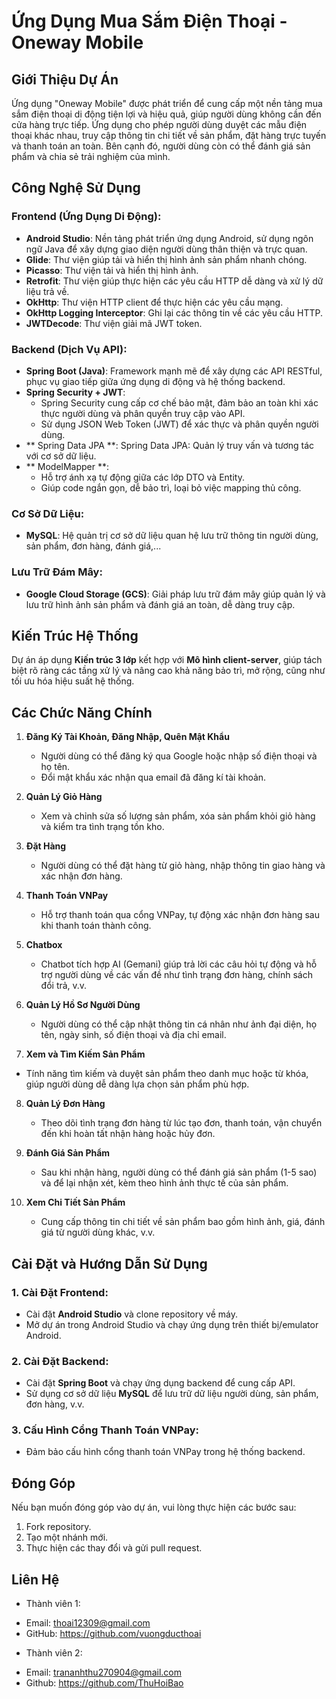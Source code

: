 # Ứng Dụng Mua Sắm Điện Thoại - Oneway Mobile

## Giới Thiệu Dự Án
Ứng dụng "Oneway Mobile" được phát triển để cung cấp một nền tảng mua sắm điện thoại di động tiện lợi và hiệu quả, giúp người dùng không cần đến cửa hàng trực tiếp. Ứng dụng cho phép người dùng duyệt các mẫu điện thoại khác nhau, truy cập thông tin chi tiết về sản phẩm, đặt hàng trực tuyến và thanh toán an toàn. Bên cạnh đó, người dùng còn có thể đánh giá sản phẩm và chia sẻ trải nghiệm của mình.

## Công Nghệ Sử Dụng
### Frontend (Ứng Dụng Di Động):
- **Android Studio**: Nền tảng phát triển ứng dụng Android, sử dụng ngôn ngữ Java để xây dựng giao diện người dùng thân thiện và trực quan.
- **Glide**: Thư viện giúp tải và hiển thị hình ảnh sản phẩm nhanh chóng.
- **Picasso**: Thư viện tải và hiển thị hình ảnh.
- **Retrofit**: Thư viện giúp thực hiện các yêu cầu HTTP dễ dàng và xử lý dữ liệu trả về.
- **OkHttp**: Thư viện HTTP client để thực hiện các yêu cầu mạng.
- **OkHttp Logging Interceptor**: Ghi lại các thông tin về các yêu cầu HTTP.
- **JWTDecode**: Thư viện giải mã JWT token.
### Backend (Dịch Vụ API):
- **Spring Boot (Java)**: Framework mạnh mẽ để xây dựng các API RESTful, phục vụ giao tiếp giữa ứng dụng di động và hệ thống backend.
- **Spring Security + JWT**:
     +  Spring Security cung cấp cơ chế bảo mật, đảm bảo an toàn khi xác thực người dùng và phân quyền truy cập vào API.
     +  Sử dụng JSON Web Token (JWT) để xác thực và phân quyền người dùng.
- ** Spring Data JPA **: Spring Data JPA: Quản lý truy vấn và tương tác với cơ sở dữ liệu.                        
- ** ModelMapper **:
    + Hỗ trợ ánh xạ tự động giữa các lớp DTO và Entity.
    + Giúp code ngắn gọn, dễ bảo trì, loại bỏ việc mapping thủ công.
### Cơ Sở Dữ Liệu:
- **MySQL**: Hệ quản trị cơ sở dữ liệu quan hệ lưu trữ thông tin người dùng, sản phẩm, đơn hàng, đánh giá,...

### Lưu Trữ Đám Mây:
- **Google Cloud Storage (GCS)**: Giải pháp lưu trữ đám mây giúp quản lý và lưu trữ hình ảnh sản phẩm và đánh giá an toàn, dễ dàng truy cập.

## Kiến Trúc Hệ Thống
Dự án áp dụng **Kiến trúc 3 lớp** kết hợp với **Mô hình client-server**, giúp tách biệt rõ ràng các tầng xử lý và nâng cao khả năng bảo trì, mở rộng, cũng như tối ưu hóa hiệu suất hệ thống.

## Các Chức Năng Chính
1. **Đăng Ký Tài Khoản, Đăng Nhập, Quên Mật Khẩu**
   - Người dùng có thể đăng ký qua Google hoặc nhập số điện thoại và họ tên.
   - Đổi mật khẩu xác nhận qua email đã đăng kí tài khoản.
   
2. **Quản Lý Giỏ Hàng**
   - Xem và chỉnh sửa số lượng sản phẩm, xóa sản phẩm khỏi giỏ hàng và kiểm tra tình trạng tồn kho.

3. **Đặt Hàng**
   - Người dùng có thể đặt hàng từ giỏ hàng, nhập thông tin giao hàng và xác nhận đơn hàng.

4. **Thanh Toán VNPay**
   - Hỗ trợ thanh toán qua cổng VNPay, tự động xác nhận đơn hàng sau khi thanh toán thành công.

5. **Chatbox**
   - Chatbot tích hợp AI (Gemani) giúp trả lời các câu hỏi tự động và hỗ trợ người dùng về các vấn đề như tình trạng đơn hàng, chính sách đổi trả, v.v.

6. **Quản Lý Hồ Sơ Người Dùng**
   - Người dùng có thể cập nhật thông tin cá nhân như ảnh đại diện, họ tên, ngày sinh, số điện thoại và địa chỉ email.

7. **Xem và Tìm Kiếm Sản Phẩm**
- Tính năng tìm kiếm và duyệt sản phẩm theo danh mục hoặc từ khóa, giúp người dùng dễ dàng lựa chọn sản phẩm phù hợp.

8. **Quản Lý Đơn Hàng**
   - Theo dõi tình trạng đơn hàng từ lúc tạo đơn, thanh toán, vận chuyển đến khi hoàn tất nhận hàng hoặc hủy đơn.

9. **Đánh Giá Sản Phẩm**
   - Sau khi nhận hàng, người dùng có thể đánh giá sản phẩm (1-5 sao) và để lại nhận xét, kèm theo hình ảnh thực tế của sản phẩm.

10. **Xem Chi Tiết Sản Phẩm**
    - Cung cấp thông tin chi tiết về sản phẩm bao gồm hình ảnh, giá, đánh giá từ người dùng khác, v.v.

## Cài Đặt và Hướng Dẫn Sử Dụng
### 1. Cài Đặt Frontend:
   - Cài đặt **Android Studio** và clone repository về máy.
   - Mở dự án trong Android Studio và chạy ứng dụng trên thiết bị/emulator Android.

### 2. Cài Đặt Backend:
   - Cài đặt **Spring Boot** và chạy ứng dụng backend để cung cấp API.
   - Sử dụng cơ sở dữ liệu **MySQL** để lưu trữ dữ liệu người dùng, sản phẩm, đơn hàng, v.v.

### 3. Cấu Hình Cổng Thanh Toán VNPay:
   - Đảm bảo cấu hình cổng thanh toán VNPay trong hệ thống backend.

## Đóng Góp
Nếu bạn muốn đóng góp vào dự án, vui lòng thực hiện các bước sau:
1. Fork repository.
2. Tạo một nhánh mới.
3. Thực hiện các thay đổi và gửi pull request.

## Liên Hệ
- Thành viên 1:
 +  Email: thoai12309@gmail.com
 + GitHub: https://github.com/vuongducthoai
- Thành viên 2:
 + Email: trananhthu270904@gmail.com
 + Github: https://github.com/ThuHoiBao
